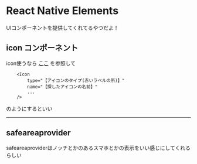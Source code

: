 # React Native Elements
UIコンポーネントを提供してくれてるやつだよ！

## icon コンポーネント
icon使うなら
[ここ](https://oblador.github.io/react-native-vector-icons/)
を参照して

```
    <Icon
        type="【アイコンのタイプ(赤いラベルの所)】"
        name="【探したアイコンの名前】"
        ...
    />

```
のようにするといい

---

## safeareaprovider
safeareaproviderはノッチとかのあるスマホとかの表示をいい感じにしてくれるらしい  

